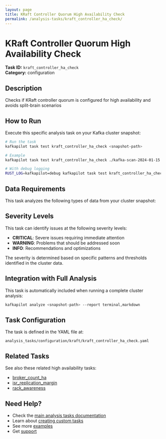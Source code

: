 ```yaml
---
layout: page
title: KRaft Controller Quorum High Availability Check
permalink: /analysis-tasks/kraft_controller_ha_check/
---
```


# KRaft Controller Quorum High Availability Check

**Task ID:** `kraft_controller_ha_check`  
**Category:** configuration

## Description

Checks if KRaft controller quorum is configured for high availability and avoids split-brain scenarios

## How to Run

Execute this specific analysis task on your Kafka cluster snapshot:

```bash
# Run the task
kafkapilot task test kraft_controller_ha_check <snapshot-path>

# Example
kafkapilot task test kraft_controller_ha_check ./kafka-scan-2024-01-15

# With debug logging
RUST_LOG=kafkapilot=debug kafkapilot task test kraft_controller_ha_check <snapshot-path>
```

## Data Requirements

This task analyzes the following types of data from your cluster snapshot:



## Severity Levels

This task can identify issues at the following severity levels:

- **CRITICAL**: Severe issues requiring immediate attention
- **WARNING**: Problems that should be addressed soon  
- **INFO**: Recommendations and optimizations

The severity is determined based on specific patterns and thresholds identified in the cluster data.

## Integration with Full Analysis

This task is automatically included when running a complete cluster analysis:

```bash
kafkapilot analyze <snapshot-path> --report terminal,markdown
```

## Task Configuration

The task is defined in the YAML file at:
```
analysis_tasks/configuration/kraft/kraft_controller_ha_check.yaml
```

## Related Tasks

See also these related high availability tasks:
- [broker_count_ha](../broker_count_ha)
- [isr_replication_margin](../isr_replication_margin)
- [rack_awareness](../rack_awareness)

## Need Help?

- Check the [main analysis tasks documentation](../)
- Learn about [creating custom tasks](/how-to#custom-analysis-tasks)
- See more [examples](/examples#analysis-tasks)
- Get [support](/support)
